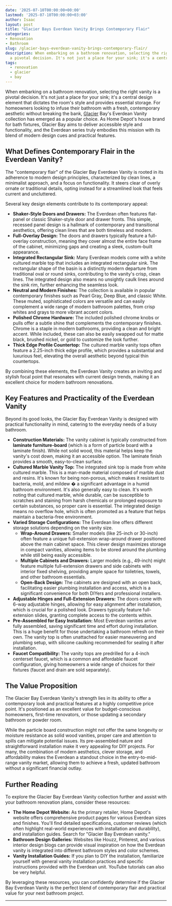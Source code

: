 ```yaml
---
date: '2025-07-10T00:00:00+00:00'
lastmod: '2025-07-10T00:00:00+03:00'
author: Isaac
layout: post
title: "Glacier Bays Everdean Vanity Brings Contemporary Flair"
categories:
- Renovation
- Bathroom
slug: /glacier-bays-everdean-vanity-brings-contemporary-flair/
description: When embarking on a bathroom renovation, selecting the right vanity is
  a pivotal decision. It's not just a place for your sink; it's a central design eleme...
tags: 
  - renovation
  - glacier
  - bay
---
```

When embarking on a bathroom renovation, selecting the right vanity is a pivotal decision. It's not just a place for your sink; it's a central design element that dictates the room's style and provides essential storage. For homeowners looking to infuse their bathroom with a fresh, contemporary aesthetic without breaking the bank, [Glacier](/posts/glacier-bay-power-flush-one-piece-toilet/) Bay's Everdean Vanity collection has emerged as a popular choice. As Home Depot's house brand for bath fixtures, Glacier Bay aims to deliver accessible style and functionality, and the Everdean series truly embodies this mission with its blend of modern design cues and practical features.

## What Defines Contemporary Flair in the Everdean Vanity?

The "contemporary flair" of the Glacier Bay Everdean Vanity is rooted in its adherence to modern design principles, characterized by clean lines, a minimalist approach, and a focus on functionality. It steers clear of overly ornate or traditional details, opting instead for a streamlined look that feels current and uncluttered.

Several key design elements contribute to its contemporary appeal:

* **Shaker-Style Doors and Drawers:** The Everdean often features flat-panel or classic Shaker-style door and drawer fronts. This simple, recessed panel design is a hallmark of contemporary and transitional aesthetics, offering clean lines that are both timeless and modern.
* **Full-Overlay Design:** The doors and drawers typically feature a full-overlay construction, meaning they cover almost the entire face frame of the cabinet, minimizing gaps and creating a sleek, custom-built appearance.
* **Integrated Rectangular Sink:** Many Everdean models come with a white cultured marble top that includes an integrated rectangular sink. The rectangular shape of the basin is a distinctly modern departure from traditional oval or round sinks, contributing to the vanity's crisp, clean lines. The integrated design also means no unsightly caulk lines around the sink rim, further enhancing the seamless look.
* **Neutral and Modern Finishes:** The collection is available in popular contemporary finishes such as Pearl Gray, Deep Blue, and classic White. These muted, sophisticated colors are versatile and can easily complement a wide range of modern bathroom palettes, from crisp whites and grays to more vibrant accent colors.
* **Polished Chrome Hardware:** The included polished chrome knobs or pulls offer a subtle shine that complements the contemporary finishes. Chrome is a staple in modern bathrooms, providing a clean and bright accent. While included, these can also be easily swapped out for matte black, brushed nickel, or gold to customize the look further.
* **Thick Edge Profile Countertop:** The cultured marble vanity tops often feature a 2.25-inch thick edge profile, which provides a substantial and luxurious feel, elevating the overall aesthetic beyond typical thin countertops.

By combining these elements, the Everdean Vanity creates an inviting and stylish focal point that resonates with current design trends, making it an excellent choice for modern bathroom renovations.

## Key Features and Practicality of the Everdean Vanity

Beyond its good looks, the Glacier Bay Everdean Vanity is designed with practical functionality in mind, catering to the everyday needs of a busy bathroom.

* **Construction Materials:** The vanity cabinet is typically constructed from **laminate furniture-board** (which is a form of particle board with a laminate finish). While not solid wood, this material helps keep the vanity's cost down, making it an accessible option. The laminate finish provides a smooth, easy-to-clean surface.
* **Cultured Marble Vanity Top:** The integrated sink top is made from white cultured marble. This is a man-made material composed of marble dust and resins. It's known for being non-porous, which makes it resistant to bacteria, mold, and mildew � a significant advantage in a humid bathroom environment. It's also generally easy to clean. It's worth noting that cultured marble, while durable, can be susceptible to scratches and staining from harsh chemicals or prolonged exposure to certain substances, so proper care is essential. The integrated design means no overflow hole, which is often promoted as a feature that helps maintain a bacteria-free environment.
* **Varied Storage Configurations:** The Everdean line offers different storage solutions depending on the vanity size.
    * **Wrap-Around Drawers:** Smaller models (like 25-inch or 30-inch) often feature a unique full-extension wrap-around drawer positioned above the main cabinet space. This clever design maximizes storage in compact vanities, allowing items to be stored around the plumbing while still being easily accessible.
    * **Multiple Cabinets and Drawers:** Larger models (e.g., 49-inch) might feature multiple full-extension drawers and side cabinets with interior fixed shelving, providing ample space for toiletries, towels, and other bathroom essentials.
    * **Open-Back Design:** The cabinets are designed with an open back, facilitating easier plumbing installation and access, which is a significant convenience for both DIYers and professional installers.
* **Adjustable Hinges and Full-Extension Drawers:** The doors come with 6-way adjustable hinges, allowing for easy alignment after installation, which is crucial for a polished look. Drawers typically feature full-extension slides, granting complete access to the contents within.
* **Pre-Assembled for Easy Installation:** Most Everdean vanities arrive fully assembled, saving significant time and effort during installation. This is a huge benefit for those undertaking a bathroom refresh on their own. The vanity top is often unattached for easier maneuvering and plumbing setup, with silicone caulking recommended for sealing it after installation.
* **Faucet Compatibility:** The vanity tops are predrilled for a 4-inch centerset faucet, which is a common and affordable faucet configuration, giving homeowners a wide range of choices for their fixtures (faucet and drain are sold separately).

## The Value Proposition

The Glacier Bay Everdean Vanity's strength lies in its ability to offer a contemporary look and practical features at a highly competitive price point. It's positioned as an excellent value for budget-conscious homeowners, first-time renovators, or those updating a secondary bathroom or powder room.

While the particle board construction might not offer the same longevity or moisture resistance as solid wood vanities, proper care and attention to spills can mitigate potential issues. Its pre-assembled nature and straightforward installation make it very appealing for DIY projects. For many, the combination of modern aesthetics, clever storage, and affordability makes the Everdean a standout choice in the entry-to-mid-range vanity market, allowing them to achieve a fresh, updated bathroom without a significant financial outlay.

## Further Reading

To explore the Glacier Bay Everdean Vanity collection further and assist with your bathroom renovation plans, consider these resources:

* **The Home Depot Website:** As the primary retailer, Home Depot's website offers comprehensive product pages for various Everdean sizes and finishes. You'll find detailed specifications, customer reviews (which often highlight real-world experiences with installation and durability), and installation guides. Search for "Glacier Bay Everdean vanity."
* **Bathroom Design Galleries:** Websites like Houzz, Pinterest, and various interior design blogs can provide visual inspiration on how the Everdean vanity is integrated into different bathroom styles and color schemes.
* **Vanity Installation Guides:** If you plan to DIY the installation, familiarize yourself with general vanity installation practices and specific instructions provided with the Everdean unit. YouTube tutorials can also be very helpful.

By leveraging these resources, you can confidently determine if the Glacier Bay Everdean Vanity is the perfect blend of contemporary flair and practical value for your next bathroom project.

---
